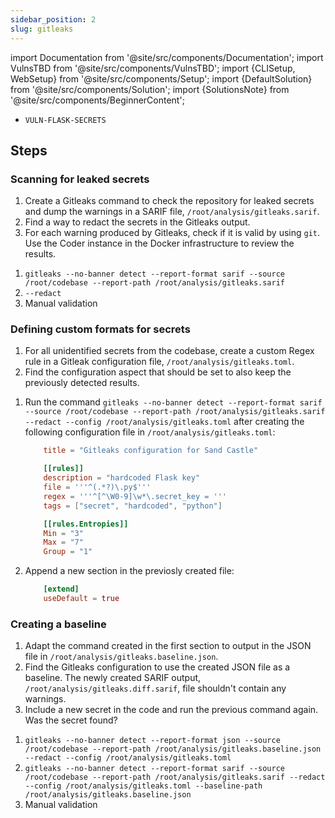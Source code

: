 ```yaml
---
sidebar_position: 2
slug: gitleaks
---
```


import Documentation from '@site/src/components/Documentation';
import VulnsTBD from '@site/src/components/VulnsTBD';
import {CLISetup, WebSetup} from '@site/src/components/Setup';
import {DefaultSolution} from '@site/src/components/Solution';
import {SolutionsNote} from '@site/src/components/BeginnerContent';

<VulnsTBD>

- `VULN-FLASK-SECRETS`

</VulnsTBD>

<CLISetup software="Gitleaks" profile="static-analysis" container="static-analysers"/>

<WebSetup software="Coder" profile="static-analysis" link="http://127.0.0.1:8002" credentials="ossfortress"/>

<Documentation software="Gitleaks" link="https://github.com/gitleaks/gitleaks#readme"/>

<SolutionsNote/>

## Steps

### Scanning for leaked secrets

1. Create a Gitleaks command to check the repository for leaked secrets and dump the warnings in a SARIF file, `/root/analysis/gitleaks.sarif`.
2. Find a way to redact the secrets in the Gitleaks output.
3. For each warning produced by Gitleaks, check if it is valid by using `git`. Use the Coder instance in the Docker infrastructure to review the results.

<DefaultSolution>

1. `gitleaks --no-banner detect --report-format sarif --source /root/codebase --report-path /root/analysis/gitleaks.sarif`
2. `--redact`
3. Manual validation

</DefaultSolution>

### Defining custom formats for secrets

1. For all unidentified secrets from the codebase, create a custom Regex rule in a Gitleak configuration file, `/root/analysis/gitleaks.toml`.
2. Find the configuration aspect that should be set to also keep the previously detected results.

<DefaultSolution>

1. Run the command `gitleaks --no-banner detect --report-format sarif --source /root/codebase --report-path /root/analysis/gitleaks.sarif --redact --config /root/analysis/gitleaks.toml` after creating the following configuration file in `/root/analysis/gitleaks.toml`:

    ```toml
        title = "Gitleaks configuration for Sand Castle"

        [[rules]]
        description = "hardcoded Flask key"
        file = '''^(.*?)\.py$'''
        regex = '''^[^\W0-9]\w*\.secret_key = '''
        tags = ["secret", "hardcoded", "python"]

        [[rules.Entropies]]
        Min = "3"
        Max = "7"
        Group = "1"
    ```

2. Append a new section in the previosly created file:

    ```toml
        [extend]
        useDefault = true
    ```

</DefaultSolution>

### Creating a baseline

1. Adapt the command created in the first section to output in the JSON file in `/root/analysis/gitleaks.baseline.json`.
2. Find the Gitleaks configuration to use the created JSON file as a baseline. The newly created SARIF output, `/root/analysis/gitleaks.diff.sarif`, file shouldn't contain any warnings.
3. Include a new secret in the code and run the previous command again. Was the secret found?

<DefaultSolution>

1. `gitleaks --no-banner detect --report-format json --source /root/codebase --report-path /root/analysis/gitleaks.baseline.json --redact --config /root/analysis/gitleaks.toml`
2. `gitleaks --no-banner detect --report-format sarif --source /root/codebase --report-path /root/analysis/gitleaks.sarif --redact --config /root/analysis/gitleaks.toml --baseline-path /root/analysis/gitleaks.baseline.json`
3. Manual validation

</DefaultSolution>
